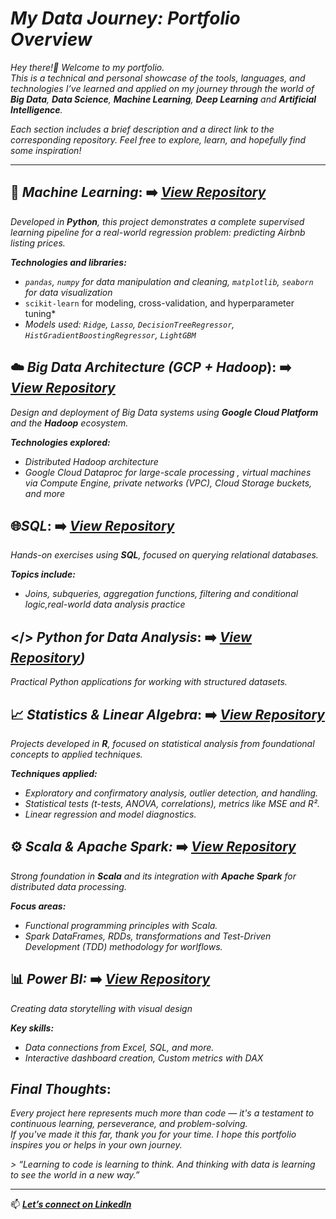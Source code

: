 #  *My Data Journey: Portfolio Overview*

*Hey there!🖖 Welcome to my portfolio.  
This is a technical and personal showcase of the tools, languages, and technologies I’ve learned and applied on my journey through the world of **Big Data**, **Data Science**, **Machine Learning**, **Deep Learning** and **Artificial Intelligence**.*

*Each section includes a brief description and a direct link to the corresponding repository. Feel free to explore, learn, and hopefully find some inspiration!*

---

##  🤖 *Machine Learning*:  ➡️ *[View Repository](https://github.com/Oridi24/Machine-Learning.git)*

*Developed in **Python**, this project demonstrates a complete supervised learning pipeline for a real-world regression problem: predicting Airbnb listing prices.*

***Technologies and libraries:***
- *`pandas`, `numpy` for data manipulation and cleaning, `matplotlib`, `seaborn` for data visualization*  
- `scikit-learn` for modeling, cross-validation, and hyperparameter tuning*  
- *Models used: `Ridge`, `Lasso`, `DecisionTreeRegressor`, `HistGradientBoostingRegressor`, `LightGBM`*


## ☁️ *Big Data Architecture (GCP + Hadoop*):  ➡️ *[View Repository](https://github.com/Oridi24/Machine-Learning.git)*

*Design and deployment of Big Data systems using **Google Cloud Platform** and the **Hadoop** ecosystem.*

***Technologies explored:***
- *Distributed Hadoop architecture*  
- *Google Cloud Dataproc for large-scale processing  , virtual machines via Compute Engine, private networks (VPC), Cloud Storage buckets, and more*


## 🌐*SQL*: ➡️ *[View Repository](https://github.com/Oridi24/Machine-Learning.git)*

*Hands-on exercises using **SQL**, focused on querying relational databases.*

***Topics include:***
- *Joins, subqueries, aggregation functions, filtering and conditional logic,real-world data analysis practice*


## </> *Python for Data Analysis*:  ➡️ *[View Repository](https://github.com/Oridi24/Python-Activities.git))*

*Practical Python applications for working with structured datasets.*


## 📈 *Statistics & Linear Algebra*:  ➡️ *[View Repository](https://github.com/Oridi24/Statistics-Linear-Algebra-Data-Minning.git)*

*Projects developed in **R**, focused on statistical analysis from foundational concepts to applied techniques.*

***Techniques applied:***
- *Exploratory and confirmatory analysis, outlier detection, and handling.*
- *Statistical tests (t-tests, ANOVA, correlations), metrics like MSE and R².*   
- *Linear regression and model diagnostics.*


## ⚙️ *Scala & Apache Spark:*  ➡️ *[View Repository](https://github.com/Oridi24/Scala-Spark.git)*

*Strong foundation in **Scala** and its integration with **Apache Spark** for distributed data processing.*

***Focus areas:***
- *Functional programming principles with Scala.* 
- *Spark DataFrames, RDDs, transformations and Test-Driven Development (TDD) methodology for worlflows.*


## 📊 *Power BI:*  ➡️ *[View Repository](https://github.com/Oridi24/Power-BI-KC.git)*

*Creating data storytelling with visual design*

***Key skills:***   
- *Data connections from Excel, SQL, and more.*
- *Interactive dashboard creation, Custom metrics with DAX*
  

## *Final Thoughts*:

*Every project here represents much more than code — it's a testament to continuous learning, perseverance, and problem-solving.*  
*If you've made it this far, thank you for your time. I hope this portfolio inspires you or helps in your own journey.*

*> _“Learning to code is learning to think. And thinking with data is learning to see the world in a new way.”_*

---

📫 ***[Let’s connect on LinkedIn](www.linkedin.com/in/orionis-di-ciaccio-168592185)*** 
 

